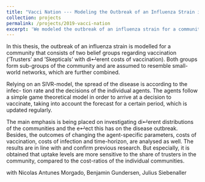 ```yaml
---
title: "Vacci Nation --- Modeling the Outbreak of an Influenza Strain in a Population with Different Belief Groups"
collection: projects
permalink: /projects/2019-vacci-nation
excerpt: 'We modeled the outbreak of an influenza strain for a community that consists of two belief groups regarding vaccination ("trusters" and "skepticals"). The disease spreads according to an SIVR-model taking into account the decisions of the individual agents whether to vaccinate or not, which follow a simple game theoretical approach.'
---
```


In this thesis, the outbreak of an influenza strain is modelled for a community that consists of two belief groups regarding vaccination (’Trusters’ and ’Skepticals’ with di↵erent costs of vaccination). Both groups form sub-groups of the community and are assumed to resemble small-world networks, which are further combined.

Relying on an SIVR-model, the spread of the disease is according to the infec- tion rate and the decisions of the individual agents. The agents follow a simple game theoretical model in order to arrive at a decision to vaccinate, taking into account the forecast for a certain period, which is updated regularly.

The main emphasis is being placed on investigating di↵erent distributions of the communities and the e↵ect this has on the disease outbreak. Besides, the outcomes of changing the agent-specific parameters, costs of vaccination, costs of infection and time-horizon, are analysed as well. The results are in line with and confirm previous research. But especially, it is obtained that uptake levels are more sensitive to the share of trusters in the community, compared to the cost-ratios of the individual communities.

with Nicolas Antunes Morgado, Benjamin Gundersen, Julius Siebenaller